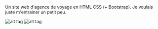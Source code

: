 Un site web d'agence de voyage en HTML CSS (+ Bootstrap). Je voulais juste m'entrainer un petit peu.

![alt tag](https://user-images.githubusercontent.com/74169935/108964871-56402a00-767c-11eb-98a7-56d6a9999bf7.PNG)
![alt tag](https://user-images.githubusercontent.com/74169935/108964870-55a79380-767c-11eb-93b2-ddadffa5168f.PNG)

